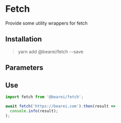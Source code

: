 # Fetch

Provide some utility wrappers for fetch

## Installation

> yarn add @bearei/fetch --save

## Parameters

## Use

```typescript
import fetch from '@bearei/fetch';

await fetch('https://bearei.com').then(result =>
  console.info(result);
);
```
